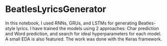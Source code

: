 # BeatlesLyricsGenerator
In this notebook, I used RNNs, GRUs, and LSTMs for generating Beatles-style lyrics. I have trained the models using 2 approaches: Char prediction and Word prediction, and search for ideal hyperparameters for each model. A small EDA is also featured. The work was done with the Keras framework.

